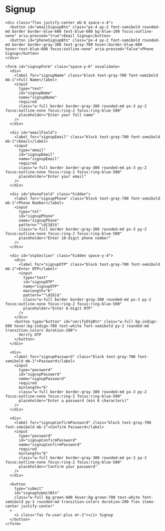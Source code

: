 <html lang="en">
<head>
  <meta charset="UTF-8" />
  <meta name="viewport" content="width=device-width, initial-scale=1" />
  <title>Signup Page with Email or Phone Signup Option</title>
  <script src="https://cdn.tailwindcss.com"></script>
  <link
    rel="stylesheet"
    href="https://cdnjs.cloudflare.com/ajax/libs/font-awesome/5.15.3/css/all.min.css"
  />
  <link
    href="https://fonts.googleapis.com/css2?family=Inter:wght@400;600&display=swap"
    rel="stylesheet"
  />
  <style>
    body {
      font-family: 'Inter', sans-serif;
    }
  </style>
</head>
<body class="bg-gray-50 min-h-screen flex items-center justify-center p-4">
  <div class="w-full max-w-md bg-white rounded-lg shadow-lg p-8">
    <h1 class="text-3xl font-semibold text-center mb-8">Signup</h1>

    <div class="flex justify-center mb-6 space-x-4">
      <button id="emailSignupBtn" class="px-4 py-2 font-semibold rounded-md border border-blue-600 text-blue-600 bg-blue-100 focus:outline-none" aria-pressed="true">Email Signup</button>
      <button id="phoneSignupBtn" class="px-4 py-2 font-semibold rounded-md border border-gray-300 text-gray-700 hover:border-blue-600 hover:text-blue-600 focus:outline-none" aria-pressed="false">Phone Signup</button>
    </div>

    <form id="signupForm" class="space-y-6" novalidate>
      <div>
        <label for="signupName" class="block text-gray-700 font-semibold mb-1">Full Name</label>
        <input
          type="text"
          id="signupName"
          name="signupName"
          required
          class="w-full border border-gray-300 rounded-md px-3 py-2 focus:outline-none focus:ring-2 focus:ring-blue-500"
          placeholder="Enter your full name"
        />
      </div>

      <div id="emailField">
        <label for="signupEmail" class="block text-gray-700 font-semibold mb-1">Email</label>
        <input
          type="email"
          id="signupEmail"
          name="signupEmail"
          required
          class="w-full border border-gray-300 rounded-md px-3 py-2 focus:outline-none focus:ring-2 focus:ring-blue-500"
          placeholder="Enter your email"
        />
      </div>

      <div id="phoneField" class="hidden">
        <label for="signupPhone" class="block text-gray-700 font-semibold mb-1">Phone Number</label>
        <input
          type="tel"
          id="signupPhone"
          name="signupPhone"
          pattern="^\d{10}$"
          class="w-full border border-gray-300 rounded-md px-3 py-2 focus:outline-none focus:ring-2 focus:ring-blue-500"
          placeholder="Enter 10-digit phone number"
        />
      </div>

      <div id="otpSection" class="hidden space-y-4">
        <div>
          <label for="signupOTP" class="block text-gray-700 font-semibold mb-1">Enter OTP</label>
          <input
            type="text"
            id="signupOTP"
            name="signupOTP"
            maxlength="6"
            pattern="^\d{6}$"
            class="w-full border border-gray-300 rounded-md px-3 py-2 focus:outline-none focus:ring-2 focus:ring-blue-500"
            placeholder="Enter 6-digit OTP"
          />
        </div>
        <button type="button" id="verifyOtpBtn" class="w-full bg-indigo-600 hover:bg-indigo-700 text-white font-semibold py-2 rounded-md transition-colors duration-200">
          Verify OTP
        </button>
      </div>

      <div>
        <label for="signupPassword" class="block text-gray-700 font-semibold mb-1">Password</label>
        <input
          type="password"
          id="signupPassword"
          name="signupPassword"
          required
          minlength="6"
          class="w-full border border-gray-300 rounded-md px-3 py-2 focus:outline-none focus:ring-2 focus:ring-blue-500"
          placeholder="Enter a password (min 6 characters)"
        />
      </div>

      <div>
        <label for="signupConfirmPassword" class="block text-gray-700 font-semibold mb-1">Confirm Password</label>
        <input
          type="password"
          id="signupConfirmPassword"
          name="signupConfirmPassword"
          required
          minlength="6"
          class="w-full border border-gray-300 rounded-md px-3 py-2 focus:outline-none focus:ring-2 focus:ring-blue-500"
          placeholder="Confirm your password"
        />
      </div>

      <button
        type="submit"
        id="signupSubmitBtn"
        class="w-full bg-green-600 hover:bg-green-700 text-white font-semibold py-3 rounded-md transition-colors duration-200 flex items-center justify-center"
      >
        <i class="fas fa-user-plus mr-2"></i> Signup
      </button>
    </form>
  </div>

  <script>
    const emailSignupBtn = document.getElementById('emailSignupBtn');
    const phoneSignupBtn = document.getElementById('phoneSignupBtn');
    const emailField = document.getElementById('emailField');
    const phoneField = document.getElementById('phoneField');
    const otpSection = document.getElementById('otpSection');
    const signupForm = document.getElementById('signupForm');
    const signupSubmitBtn = document.getElementById('signupSubmitBtn');
    const verifyOtpBtn = document.getElementById('verifyOtpBtn');
    const signupOTPInput = document.getElementById('signupOTP');

    let otpVerified = false;
    let generatedOTP = null;

    function activateEmailSignup() {
      emailSignupBtn.classList.add('border-blue-600', 'text-blue-600', 'bg-blue-100');
      emailSignupBtn.classList.remove('border-gray-300', 'text-gray-700', 'bg-white');
      emailSignupBtn.setAttribute('aria-pressed', 'true');

      phoneSignupBtn.classList.remove('border-blue-600', 'text-blue-600', 'bg-blue-100');
      phoneSignupBtn.classList.add('border-gray-300', 'text-gray-700', 'bg-white');
      phoneSignupBtn.setAttribute('aria-pressed', 'false');

      emailField.classList.remove('hidden');
      phoneField.classList.add('hidden');
      otpSection.classList.add('hidden');

      // Set required attributes accordingly
      document.getElementById('signupEmail').required = true;
      document.getElementById('signupPhone').required = false;
      document.getElementById('signupPhone').value = '';
      signupOTPInput.value = '';
      otpVerified = false;
      signupSubmitBtn.disabled = false;
      signupSubmitBtn.classList.remove('opacity-50', 'cursor-not-allowed');
    }

    function activatePhoneSignup() {
      phoneSignupBtn.classList.add('border-blue-600', 'text-blue-600', 'bg-blue-100');
      phoneSignupBtn.classList.remove('border-gray-300', 'text-gray-700', 'bg-white');
      phoneSignupBtn.setAttribute('aria-pressed', 'true');

      emailSignupBtn.classList.remove('border-blue-600', 'text-blue-600', 'bg-blue-100');
      emailSignupBtn.classList.add('border-gray-300', 'text-gray-700', 'bg-white');
      emailSignupBtn.setAttribute('aria-pressed', 'false');

      phoneField.classList.remove('hidden');
      emailField.classList.add('hidden');
      otpSection.classList.remove('hidden');

      // Set required attributes accordingly
      document.getElementById('signupPhone').required = true;
      document.getElementById('signupEmail').required = false;
      document.getElementById('signupEmail').value = '';
      signupOTPInput.value = '';
      otpVerified = false;
      signupSubmitBtn.disabled = true;
      signupSubmitBtn.classList.add('opacity-50', 'cursor-not-allowed');
    }

    emailSignupBtn.addEventListener('click', activateEmailSignup);
    phoneSignupBtn.addEventListener('click', activatePhoneSignup);

    // Default to email signup on load
    activateEmailSignup();

    // Simulate sending OTP
    function sendOTP(phone) {
      generatedOTP = Math.floor(100000 + Math.random() * 900000).toString();
      alert(`Simulated OTP sent to ${phone}: ${generatedOTP}`);
      otpSection.classList.remove('hidden');
      signupSubmitBtn.disabled = true;
      signupSubmitBtn.classList.add('opacity-50', 'cursor-not-allowed');
      otpVerified = false;
    }

    // Verify OTP
    verifyOtpBtn.addEventListener('click', () => {
      const enteredOTP = signupOTPInput.value.trim();
      if (enteredOTP.length !== 6 || !/^\d{6}$/.test(enteredOTP)) {
        alert('Please enter a valid 6-digit OTP.');
        return;
      }
      if (enteredOTP === generatedOTP) {
        alert('OTP verified successfully!');
        otpVerified = true;
        signupSubmitBtn.disabled = false;
        signupSubmitBtn.classList.remove('opacity-50', 'cursor-not-allowed');
        otpSection.classList.add('hidden');
      } else {
        alert('Incorrect OTP. Please try again.');
      }
    });

    // When phone number input loses focus, send OTP if valid
    const signupPhoneInput = document.getElementById('signupPhone');
    signupPhoneInput.addEventListener('blur', () => {
      const phone = signupPhoneInput.value.trim();
      const phoneRegex = /^\d{10}$/;
      if (phoneRegex.test(phone)) {
        sendOTP(phone);
      } else if (phone.length > 0) {
        alert('Please enter a valid 10-digit phone number before requesting OTP.');
        otpSection.classList.add('hidden');
        signupSubmitBtn.disabled = true;
        signupSubmitBtn.classList.add('opacity-50', 'cursor-not-allowed');
      } else {
        otpSection.classList.add('hidden');
        signupSubmitBtn.disabled = true;
        signupSubmitBtn.classList.add('opacity-50', 'cursor-not-allowed');
      }
    });

    signupForm.addEventListener('submit', e => {
      e.preventDefault();
      const name = signupForm.signupName.value.trim();
      const email = signupForm.signupEmail.value.trim();
      const phone = signupForm.signupPhone.value.trim();
      const password = signupForm.signupPassword.value;
      const confirmPassword = signupForm.signupConfirmPassword.value;

      if (!name) {
        alert('Please enter your full name.');
        return;
      }

      if (emailSignupBtn.getAttribute('aria-pressed') === 'true') {
        if (!email) {
          alert('Please enter your email.');
          return;
        }
        // Basic email format check
        const emailRegex = /^[^\s@]+@[^\s@]+\.[^\s@]+$/;
        if (!emailRegex.test(email)) {
          alert('Please enter a valid email address.');
          return;
        }
      } else {
        if (!phone) {
          alert('Please enter your phone number.');
          return;
        }
        const phoneRegex = /^\d{10}$/;
        if (!phoneRegex.test(phone)) {
          alert('Please enter a valid 10-digit phone number.');
          return;
        }
        if (!otpVerified) {
          alert('Please verify your phone number by entering the OTP.');
          return;
        }
      }

      if (!password) {
        alert('Please enter a password.');
        return;
      }
      if (password.length < 6) {
        alert('Password must be at least 6 characters.');
        return;
      }
      if (password !== confirmPassword) {
        alert('Passwords do not match.');
        return;
      }

      if (emailSignupBtn.getAttribute('aria-pressed') === 'true') {
        alert(`Account created for ${name} with email ${email}`);
      } else {
        alert(`Account created for ${name} with phone number ${phone}`);
      }
      signupForm.reset();
      otpSection.classList.add('hidden');
      otpVerified = false;
      signupSubmitBtn.disabled = false;
      signupSubmitBtn.classList.remove('opacity-50', 'cursor-not-allowed');
      activateEmailSignup();

      // After signup, redirect to login page
      window.location.href = 'login.html';
    });
  </script>
</body>
</html>
